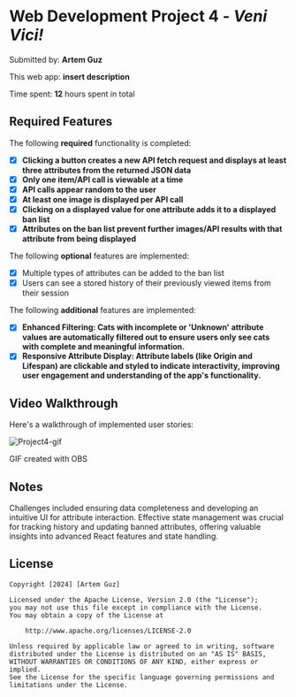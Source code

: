 # Web Development Project 4 - *Veni Vici!*

Submitted by: **Artem Guz**

This web app: **insert description**

Time spent: **12** hours spent in total

## Required Features

The following **required** functionality is completed:

- [x] **Clicking a button creates a new API fetch request and displays at least three attributes from the returned JSON data**
- [x] **Only one item/API call is viewable at a time**
- [x] **API calls appear random to the user**
- [x] **At least one image is displayed per API call**
- [x] **Clicking on a displayed value for one attribute adds it to a displayed ban list**
- [x] **Attributes on the ban list prevent further images/API results with that attribute from being displayed**

The following **optional** features are implemented:

- [x] Multiple types of attributes can be added to the ban list
- [x] Users can see a stored history of their previously viewed items from their session

The following **additional** features are implemented:

- [x] **Enhanced Filtering: Cats with incomplete or 'Unknown' attribute values are automatically filtered out to ensure users only see cats with complete and meaningful information.**
- [x] **Responsive Attribute Display: Attribute labels (like Origin and Lifespan) are clickable and styled to indicate interactivity, improving user engagement and understanding of the app's functionality.**

## Video Walkthrough

Here's a walkthrough of implemented user stories:

![Project4-gif](https://github.com/arteeguz/CodePath_WEB102_Project4/assets/118378371/52f06785-f5f3-40b9-a56a-5b192bf3a58e)

<!-- Replace this with whatever GIF tool you used! -->
GIF created with OBS 
<!-- Recommended tools:
[Kap](https://getkap.co/) for macOS
[ScreenToGif](https://www.screentogif.com/) for Windows
[peek](https://github.com/phw/peek) for Linux. -->

## Notes

Challenges included ensuring data completeness and developing an intuitive UI for attribute interaction. Effective state management was crucial for tracking history and updating banned attributes, offering valuable insights into advanced React features and state handling.


## License

    Copyright [2024] [Artem Guz]

    Licensed under the Apache License, Version 2.0 (the "License");
    you may not use this file except in compliance with the License.
    You may obtain a copy of the License at

        http://www.apache.org/licenses/LICENSE-2.0

    Unless required by applicable law or agreed to in writing, software
    distributed under the License is distributed on an "AS IS" BASIS,
    WITHOUT WARRANTIES OR CONDITIONS OF ANY KIND, either express or implied.
    See the License for the specific language governing permissions and
    limitations under the License.

